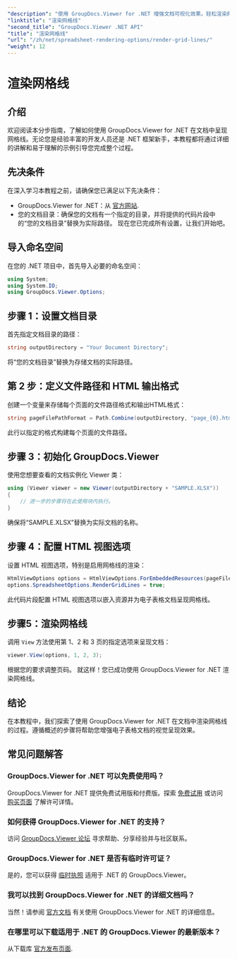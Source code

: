 ```yaml
---
"description": "使用 GroupDocs.Viewer for .NET 增强文档可视化效果。轻松渲染网格线。立即免费试用！"
"linktitle": "渲染网格线"
"second_title": "GroupDocs.Viewer .NET API"
"title": "渲染网格线"
"url": "/zh/net/spreadsheet-rendering-options/render-grid-lines/"
"weight": 12
---
```


# 渲染网格线

## 介绍
欢迎阅读本分步指南，了解如何使用 GroupDocs.Viewer for .NET 在文档中呈现网格线。无论您是经验丰富的开发人员还是 .NET 框架新手，本教程都将通过详细的讲解和易于理解的示例引导您完成整个过程。
## 先决条件
在深入学习本教程之前，请确保您已满足以下先决条件：
- GroupDocs.Viewer for .NET：从 [官方网站](https://releases。groupdocs.com/viewer/net/).
- 您的文档目录：确保您的文档有一个指定的目录，并将提供的代码片段中的“您的文档目录”替换为实际路径。
现在您已完成所有设置，让我们开始吧。
## 导入命名空间
在您的 .NET 项目中，首先导入必要的命名空间：
```csharp
using System;
using System.IO;
using GroupDocs.Viewer.Options;
```
## 步骤 1：设置文档目录
首先指定文档目录的路径：
```csharp
string outputDirectory = "Your Document Directory";
```
将“您的文档目录”替换为存储文档的实际路径。
## 第 2 步：定义文件路径和 HTML 输出格式
创建一个变量来存储每个页面的文件路径格式和输出HTML格式：
```csharp
string pageFilePathFormat = Path.Combine(outputDirectory, "page_{0}.html");
```
此行以指定的格式构建每个页面的文件路径。
## 步骤 3：初始化 GroupDocs.Viewer
使用您想要查看的文档实例化 Viewer 类：
```csharp
using (Viewer viewer = new Viewer(outputDirectory + "SAMPLE.XLSX"))
{
    // 进一步的步骤将在此使用块内执行。
}
```
确保将“SAMPLE.XLSX”替换为实际文档的名称。
## 步骤 4：配置 HTML 视图选项
设置 HTML 视图选项，特别是启用网格线的渲染：
```csharp
HtmlViewOptions options = HtmlViewOptions.ForEmbeddedResources(pageFilePathFormat);
options.SpreadsheetOptions.RenderGridLines = true;
```
此代码片段配置 HTML 视图选项以嵌入资源并为电子表格文档呈现网格线。
## 步骤5：渲染网格线
调用 `View` 方法使用第 1、2 和 3 页的指定选项来呈现文档：
```csharp
viewer.View(options, 1, 2, 3);
```
根据您的要求调整页码。
就这样！您已成功使用 GroupDocs.Viewer for .NET 渲染网格线。
## 结论
在本教程中，我们探索了使用 GroupDocs.Viewer for .NET 在文档中渲染网格线的过程。遵循概述的步骤将帮助您增强电子表格文档的视觉呈现效果。
## 常见问题解答
### GroupDocs.Viewer for .NET 可以免费使用吗？
GroupDocs.Viewer for .NET 提供免费试用版和付费版。探索 [免费试用](https://releases.groupdocs.com/) 或访问 [购买页面](https://purchase.groupdocs.com/buy) 了解许可详情。
### 如何获得 GroupDocs.Viewer for .NET 的支持？
访问 [GroupDocs.Viewer 论坛](https://forum.groupdocs.com/c/viewer/9) 寻求帮助、分享经验并与社区联系。
### GroupDocs.Viewer for .NET 是否有临时许可证？
是的，您可以获得 [临时执照](https://purchase.groupdocs.com/temporary-license/) 适用于 .NET 的 GroupDocs.Viewer。
### 我可以找到 GroupDocs.Viewer for .NET 的详细文档吗？
当然！请参阅 [官方文档](https://tutorials.groupdocs.com/viewer/net/) 有关使用 GroupDocs.Viewer for .NET 的详细信息。
### 在哪里可以下载适用于 .NET 的 GroupDocs.Viewer 的最新版本？
从下载库 [官方发布页面](https://releases。groupdocs.com/viewer/net/).